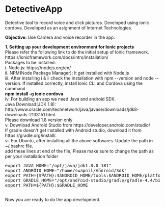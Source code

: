 # DetectiveApp
Detective tool to record voice and click pictures. Developed using ionic cordova. Developed as an asignment of Internet Technologies. 

<b>Objective:</b> Use Camera and voice recorder in the app.
<p>
<b>1. Setting up your development environment for Ionic projects</b> <br>
Please refer the following link to do the initial setup of Ionic framework.
https://ionicframework.com/docs/intro/installation/ <br>
Packages to be installed:<br>
i. Node.js: https://nodejs.org/en/<br>
ii. NPM(Node Package Manager): It get installed with Node.js<br>
iii. After installing i & ii check the installation with npm --version and node --version. If installed correctly, 
install Ionic CLI and Cordova using the command <br> <b>npm install -g ionic cordova</b><br>
iv. For building an app we need Java and android SDK.<br>
  Java Download(JDK 1.8): http://www.oracle.com/technetwork/java/javase/downloads/jdk8-downloads-2133151.html. <br>Please download 1.8 version only<br>
v. Download Android Studio from https://developer.android.com/studio/<br> 
  If gradle doesn't get installed with Android studio, download it from https://gradle.org/install/.<br>
vi. For Ubuntu, after installing all the above softwares. Update the path in ~/.bashrc file.<br>
add these lines at end of the file, Please make sure to change the path as per your installation folder<br>  
<Pre>export JAVA_HOME="/opt/java/jdk1.8.0_181"
export ANDROID_HOME="/home/swapnil/Android/Sdk"
export PATH={$PATH}:$ANDROID_HOME/tools:$ANDROID_HOME/platform-tools:$ANDROID_HOME/build-tools
export GRADLE_HOME="/opt/android-studio/gradle/gradle-4.4/bin"
export PATH=${PATH}:$GRADLE_HOME
  </Pre>
</p>
<p>
Now you are ready to do the app development.
</p>
